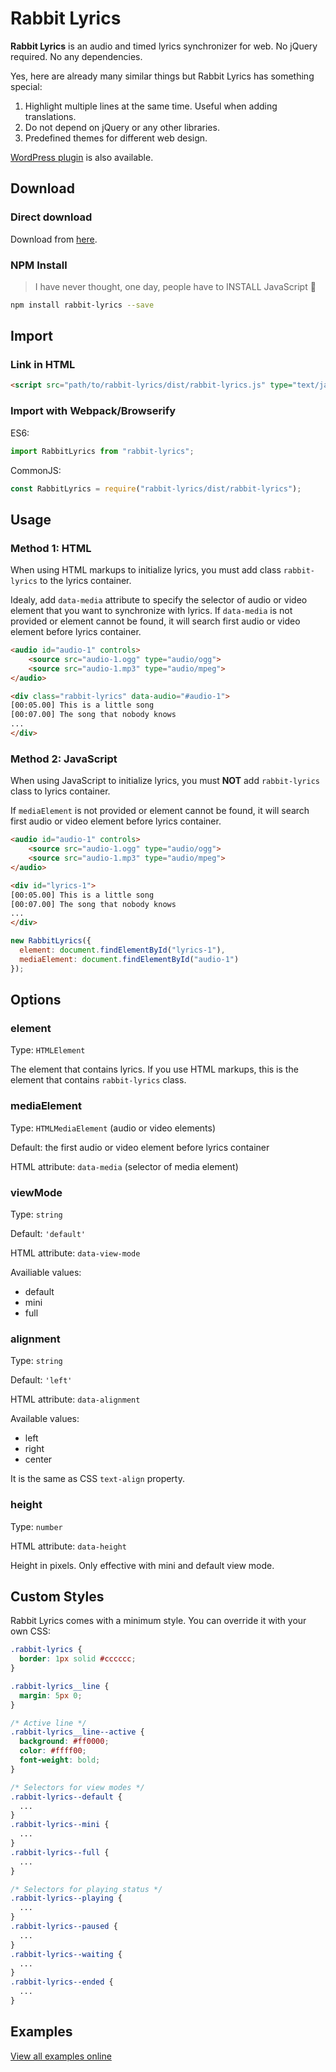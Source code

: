 # Rabbit Lyrics

**Rabbit Lyrics** is an audio and timed lyrics synchronizer for web. No jQuery
required. No any dependencies.

Yes, here are already many similar things but Rabbit Lyrics has something special:

1. Highlight multiple lines at the same time. Useful when adding translations.
2. Do not depend on jQuery or any other libraries.
3. Predefined themes for different web design.

[WordPress plugin](https://gitlab.com/guoyunhe/rabbit-lyrics-wp) is also available.

## Download

### Direct download

Download from [here](https://gitlab.com/guoyunhe/rabbit-lyrics/releases).

### NPM Install

> I have never thought, one day, people have to INSTALL JavaScript :thinking:

```bash
npm install rabbit-lyrics --save
```

## Import

### Link in HTML

```html
<script src="path/to/rabbit-lyrics/dist/rabbit-lyrics.js" type="text/javascript">
```

### Import with Webpack/Browserify

ES6:

```js
import RabbitLyrics from "rabbit-lyrics";
```

CommonJS:

```js
const RabbitLyrics = require("rabbit-lyrics/dist/rabbit-lyrics");
```

## Usage

### Method 1: HTML

When using HTML markups to initialize lyrics, you must add class `rabbit-lyrics`
to the lyrics container.

Idealy, add `data-media` attribute to specify the selector of audio or video
element that you want to synchronize with lyrics. If `data-media` is not provided
or element cannot be found, it will search first audio or video element before
lyrics container.

```html
<audio id="audio-1" controls>
    <source src="audio-1.ogg" type="audio/ogg">
    <source src="audio-1.mp3" type="audio/mpeg">
</audio>

<div class="rabbit-lyrics" data-audio="#audio-1">
[00:05.00] This is a little song
[00:07.00] The song that nobody knows
...
</div>
```

### Method 2: JavaScript

When using JavaScript to initialize lyrics, you must **NOT** add `rabbit-lyrics`
class to lyrics container.

If `mediaElement` is not provided or element cannot be found, it will search first
audio or video element before lyrics container.

```html
<audio id="audio-1" controls>
    <source src="audio-1.ogg" type="audio/ogg">
    <source src="audio-1.mp3" type="audio/mpeg">
</audio>

<div id="lyrics-1">
[00:05.00] This is a little song
[00:07.00] The song that nobody knows
...
</div>
```

```js
new RabbitLyrics({
  element: document.findElementById("lyrics-1"),
  mediaElement: document.findElementById("audio-1")
});
```

## Options

### element

Type: `HTMLElement`

The element that contains lyrics. If you use HTML markups, this is the element
that contains `rabbit-lyrics` class.

### mediaElement

Type: `HTMLMediaElement` (audio or video elements)

Default: the first audio or video element before lyrics container

HTML attribute: `data-media` (selector of media element)

### viewMode

Type: `string`

Default: `'default'`

HTML attribute: `data-view-mode`

Availiable values:

- default
- mini
- full

### alignment

Type: `string`

Default: `'left'`

HTML attribute: `data-alignment`

Available values:

- left
- right
- center

It is the same as CSS `text-align` property.

### height

Type: `number`

HTML attribute: `data-height`

Height in pixels. Only effective with mini and default view mode.

## Custom Styles

Rabbit Lyrics comes with a minimum style. You can override it with your own CSS:

```css
.rabbit-lyrics {
  border: 1px solid #cccccc;
}

.rabbit-lyrics__line {
  margin: 5px 0;
}

/* Active line */
.rabbit-lyrics__line--active {
  background: #ff0000;
  color: #ffff00;
  font-weight: bold;
}

/* Selectors for view modes */
.rabbit-lyrics--default {
  ...
}
.rabbit-lyrics--mini {
  ...
}
.rabbit-lyrics--full {
  ...
}

/* Selectors for playing status */
.rabbit-lyrics--playing {
  ...
}
.rabbit-lyrics--paused {
  ...
}
.rabbit-lyrics--waiting {
  ...
}
.rabbit-lyrics--ended {
  ...
}
```

## Examples

[View all examples online](https://guoyunhe.me/rabbit-lyrics/#examples)
